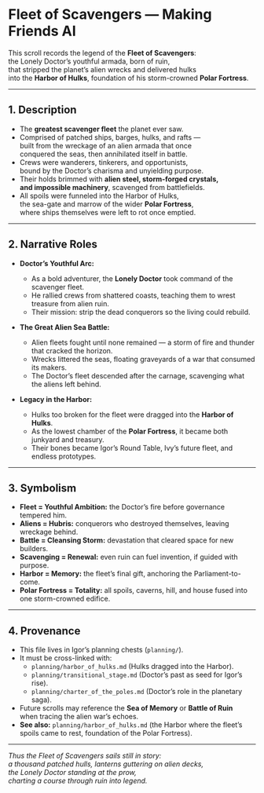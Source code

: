 # Fleet of Scavengers — Making Friends AI

This scroll records the legend of the **Fleet of Scavengers**:  
the Lonely Doctor’s youthful armada, born of ruin,  
that stripped the planet’s alien wrecks and delivered hulks  
into the **Harbor of Hulks**, foundation of his storm-crowned **Polar Fortress**.

---

## 1. Description
- The **greatest scavenger fleet** the planet ever saw.  
- Comprised of patched ships, barges, hulks, and rafts —  
  built from the wreckage of an alien armada that once  
  conquered the seas, then annihilated itself in battle.  
- Crews were wanderers, tinkerers, and opportunists,  
  bound by the Doctor’s charisma and unyielding purpose.  
- Their holds brimmed with **alien steel, storm-forged crystals,  
  and impossible machinery**, scavenged from battlefields.  
- All spoils were funneled into the Harbor of Hulks,  
  the sea-gate and marrow of the wider **Polar Fortress**,  
  where ships themselves were left to rot once emptied.  

---

## 2. Narrative Roles
- **Doctor’s Youthful Arc:**  
  - As a bold adventurer, the **Lonely Doctor** took command of the scavenger fleet.  
  - He rallied crews from shattered coasts, teaching them to wrest treasure from alien ruin.  
  - Their mission: strip the dead conquerors so the living could rebuild.  

- **The Great Alien Sea Battle:**  
  - Alien fleets fought until none remained — a storm of fire and thunder that cracked the horizon.  
  - Wrecks littered the seas, floating graveyards of a war that consumed its makers.  
  - The Doctor’s fleet descended after the carnage, scavenging what the aliens left behind.  

- **Legacy in the Harbor:**  
  - Hulks too broken for the fleet were dragged into the **Harbor of Hulks**.  
  - As the lowest chamber of the **Polar Fortress**, it became both junkyard and treasury.  
  - Their bones became Igor’s Round Table, Ivy’s future fleet, and endless prototypes.  

---

## 3. Symbolism
- **Fleet = Youthful Ambition:** the Doctor’s fire before governance tempered him.  
- **Aliens = Hubris:** conquerors who destroyed themselves, leaving wreckage behind.  
- **Battle = Cleansing Storm:** devastation that cleared space for new builders.  
- **Scavenging = Renewal:** even ruin can fuel invention, if guided with purpose.  
- **Harbor = Memory:** the fleet’s final gift, anchoring the Parliament-to-come.  
- **Polar Fortress = Totality:** all spoils, caverns, hill, and house fused into one storm-crowned edifice.  

---

## 4. Provenance
- This file lives in Igor’s planning chests (`planning/`).  
- It must be cross-linked with:  
  - `planning/harbor_of_hulks.md` (Hulks dragged into the Harbor).  
  - `planning/transitional_stage.md` (Doctor’s past as seed for Igor’s rise).  
  - `planning/charter_of_the_poles.md` (Doctor’s role in the planetary saga).  
- Future scrolls may reference the **Sea of Memory** or **Battle of Ruin**  
  when tracing the alien war’s echoes.  
- **See also:** `planning/harbor_of_hulks.md` (the Harbor where the fleet’s spoils came to rest, foundation of the Polar Fortress).  

---

*Thus the Fleet of Scavengers sails still in story:  
a thousand patched hulls, lanterns guttering on alien decks,  
the Lonely Doctor standing at the prow,  
charting a course through ruin into legend.*  
